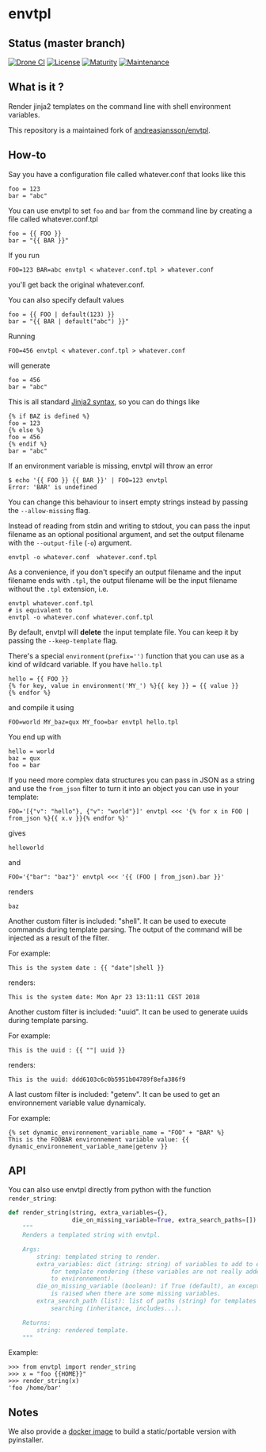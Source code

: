 # envtpl

## Status (master branch)

[![Drone CI](http://metwork-framework.org:8000/api/badges/metwork-framework/envtpl/status.svg)](http://metwork-framework.org:8000/metwork-framework/envtpl)
[![License](https://img.shields.io/badge/license-GPL-blue.svg)](https://github.com/metwork-framework/envtpl)
[![Maturity](https://github.com/metwork-framework/resources/blob/master/badges/beta.svg)]()
[![Maintenance](https://github.com/metwork-framework/resources/blob/master/badges/maintained.svg)]()


## What is it ?

Render jinja2 templates on the command line with shell environment variables.

This repository is a maintained fork of [andreasjansson/envtpl](https://github.com/andreasjansson/envtpl).


## How-to

Say you have a configuration file called whatever.conf that looks like this

    foo = 123
    bar = "abc"

You can use envtpl to set `foo` and `bar` from the command line by creating a file called whatever.conf.tpl

    foo = {{ FOO }}
    bar = "{{ BAR }}"

If you run

    FOO=123 BAR=abc envtpl < whatever.conf.tpl > whatever.conf

you'll get back the original whatever.conf.

You can also specify default values

    foo = {{ FOO | default(123) }}
    bar = "{{ BAR | default("abc") }}"

Running

    FOO=456 envtpl < whatever.conf.tpl > whatever.conf

will generate

    foo = 456
    bar = "abc"

This is all standard [Jinja2 syntax](http://jinja.pocoo.org/docs/templates/), so you can do things like

    {% if BAZ is defined %}
    foo = 123
    {% else %}
    foo = 456
    {% endif %}
    bar = "abc"

If an environment variable is missing, envtpl will throw an error

    $ echo '{{ FOO }} {{ BAR }}' | FOO=123 envtpl
    Error: 'BAR' is undefined

You can change this behaviour to insert empty strings instead by passing the `--allow-missing` flag.

Instead of reading from stdin and writing to stdout, you can pass the input filename as an optional positional argument,
and set the output filename with the `--output-file` (`-o`) argument.

    envtpl -o whatever.conf  whatever.conf.tpl

As a convenience, if you don't specify an output filename and the input filename ends with `.tpl`, the output filename will be the input filename without the `.tpl` extension, i.e.

    envtpl whatever.conf.tpl
    # is equivalent to
    envtpl -o whatever.conf whatever.conf.tpl

By default, envtpl will **delete** the input template file. You can keep it by passing the `--keep-template` flag.

There's a special `environment(prefix='')` function that you can use as a kind of wildcard variable. If you have `hello.tpl`

    hello = {{ FOO }}
    {% for key, value in environment('MY_') %}{{ key }} = {{ value }}
    {% endfor %}

and compile it using

    FOO=world MY_baz=qux MY_foo=bar envtpl hello.tpl

You end up with

    hello = world
    baz = qux
    foo = bar

If you need more complex data structures you can pass in JSON as a string and use the `from_json` filter to turn it into an object you can use in your template:

    FOO='[{"v": "hello"}, {"v": "world"}]' envtpl <<< '{% for x in FOO | from_json %}{{ x.v }}{% endfor %}'

gives

    helloworld

and

    FOO='{"bar": "baz"}' envtpl <<< '{{ (FOO | from_json).bar }}'

renders

    baz

Another custom filter is included: "shell". It can be used to execute commands
during template parsing. The output of the command will be injected as a result
of the filter.

For example:

    This is the system date : {{ "date"|shell }}

renders:

    This is the system date: Mon Apr 23 13:11:11 CEST 2018

Another custom filter is included: "uuid". It can be used to generate uuids
during template parsing.

For example:

    This is the uuid : {{ ""| uuid }}

renders:

    This is the uuid: ddd6103c6c0b5951b04789f8efa386f9

A last custom filter is included: "getenv". It can be used to get an environnement
variable value dynamicaly.

For example:

    {% set dynamic_environnement_variable_name = "FOO" + "BAR" %}
    This is the FOOBAR environnement variable value: {{ dynamic_environnement_variable_name|getenv }}

## API

You can also use envtpl directly from python with the function `render_string`:

```python
def render_string(string, extra_variables={},
                  die_on_missing_variable=True, extra_search_paths=[]):
    """
    Renders a templated string with envtpl.

    Args:
        string: templated string to render.
        extra_variables: dict (string: string) of variables to add to env
            for template rendering (these variables are not really added
            to environnement).
        die_on_missing_variable (boolean): if True (default), an exception
            is raised when there are some missing variables.
        extra_search_path (list): list of paths (string) for templates
            searching (inheritance, includes...).

    Returns:
        string: rendered template.
    """
```

Example:

    >>> from envtpl import render_string
    >>> x = "foo {{HOME}}"
    >>> render_string(x)
    'foo /home/bar'

## Notes

We also provide a [docker image](https://github.com/metwork-framework/docker-portable-envtpl-buildimage) to build a static/portable version with pyinstaller.
